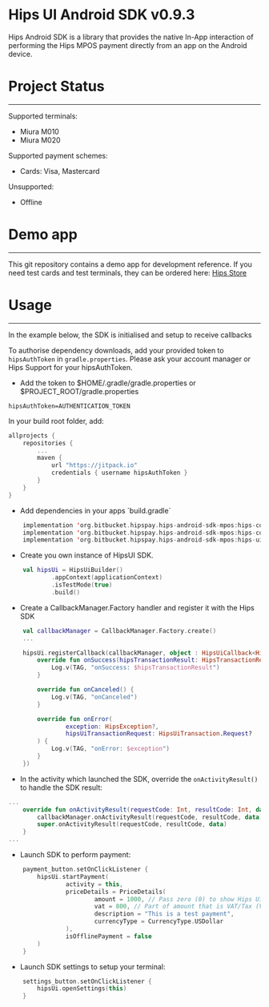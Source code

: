 # Hips UI Android SDK v0.9.3
Hips Android SDK is a library that provides the native In-App interaction of performing the Hips MPOS payment directly from an app on the Android device.

# Project Status
---
Supported terminals:
- Miura M010
- Miura M020

Supported payment schemes:
- Cards: Visa, Mastercard

Unsupported:
- Offline

# Demo app
----
This git repository contains a demo app for development reference. If you need test cards and test terminals, they can be ordered here: [Hips Store](http://hips.com/store)

# Usage
----
In the example below, the SDK is initialised and setup to receive callbacks

To authorise dependency downloads, add your provided token to `hipsAuthToken` in `gradle.properties`. Please ask your account manager or Hips Support for your hipsAuthToken.

- Add the token to $HOME/.gradle/gradle.properties or $PROJECT_ROOT/gradle.properties
```
hipsAuthToken=AUTHENTICATION_TOKEN
```
In your build root folder, add:

```kotlin
allprojects {
    repositories {
        ...
        maven {
            url "https://jitpack.io"
            credentials { username hipsAuthToken }
        }
    }
}
```
- Add dependencies in your apps ´build.gradle´

```kotlin
    implementation 'org.bitbucket.hipspay.hips-android-sdk-mpos:hips-common:LATEST-VERSION'
    implementation 'org.bitbucket.hipspay.hips-android-sdk-mpos:hips-core:LATEST-VERSION'
    implementation 'org.bitbucket.hipspay.hips-android-sdk-mpos:hips-ui:LATEST-VERSION'
```

- Create you own instance of HipsUI SDK.

```kotlin
    val hipsUi = HipsUiBuilder()
            .appContext(applicationContext)
            .isTestMode(true)
            .build()
```

- Create a CallbackManager.Factory handler and register it with the Hips SDK

```kotlin
    val callbackManager = CallbackManager.Factory.create()
    ...

    hipsUi.registerCallback(callbackManager, object : HipsUiCallback<HipsTransactionResult> {
        override fun onSuccess(hipsTransactionResult: HipsTransactionResult) {
            Log.v(TAG, "onSuccess: $hipsTransactionResult")
        }

        override fun onCanceled() {
            Log.v(TAG, "onCanceled")
        }

        override fun onError(
                exception: HipsException?,
                hipsUiTransactionRequest: HipsUiTransaction.Request?
        ) {
            Log.v(TAG, "onError: $exception")
        }
    })
```

- In the activity which launched the SDK, override the `onActivityResult()` to handle the SDK result:

```kotlin
...
    override fun onActivityResult(requestCode: Int, resultCode: Int, data: Intent?) {
        callbackManager.onActivityResult(requestCode, resultCode, data)
        super.onActivityResult(requestCode, resultCode, data)
    }
...
```

- Launch SDK to perform payment:

```kotlin
    payment_button.setOnClickListener {
        hipsUi.startPayment(
                activity = this,
                priceDetails = PriceDetails(
                        amount = 1000, // Pass zero (0) to show Hips Ui Keyboard. Amount in lowest denomination 10.00 = 1000
                        vat = 800, // Part of amount that is VAT/Tax (Value added Tax). Amount in lowest denomination 8.00 = 800
                        description = "This is a test payment",
                        currencyType = CurrencyType.USDollar
                ),
                isOfflinePayment = false
        )
    }
```

- Launch SDK settings to setup your terminal:

```kotlin
    settings_button.setOnClickListener {
        hipsUi.openSettings(this)
    }
```
